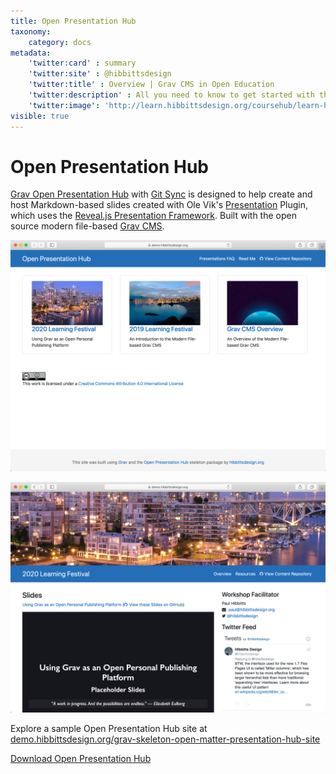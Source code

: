 ```yaml
---
title: Open Presentation Hub
taxonomy:
    category: docs
metadata:
    'twitter:card' : summary
    'twitter:site' : @hibbittsdesign
    'twitter:title' : Overview | Grav CMS in Open Education
    'twitter:description' : All you need to know to get started with the open source Grav CMS Open Presentation Hub skeleton package.
    'twitter:image': 'http://learn.hibbittsdesign.org/coursehub/learn-hibbittsdesign.png'
visible: true
---
```


# Open Presentation Hub

[Grav Open Presentation Hub](https://github.com/hibbitts-design/grav-skeleton-open-matter-presentation-hub) with [Git Sync](https://github.com/trilbymedia/grav-plugin-git-sync) is designed to help create and host Markdown-based slides created with Ole Vik's [Presentation](https://github.com/OleVik/grav-plugin-presentation) Plugin, which uses the [Reveal.js Presentation Framework](https://revealjs.com/#/). Built with the open source modern file-based [Grav CMS](http://getgrav.org).

![Open Presentation Hub](openpresentationhub.png)

![Open Presentation Hub](openpresentationhubpage.png)

Explore a sample Open Presentation Hub site at [demo.hibbittsdesign.org/grav-skeleton-open-matter-presentation-hub-site](https://demo.hibbittsdesign.org/grav-skeleton-open-matter-presentation-hub-site/)

[Download Open Presentation Hub](http://hibbittsdesign.org/blog/downloads/grav-skeleton-open-matter-presentation-hub-site.zip?classes=button)
